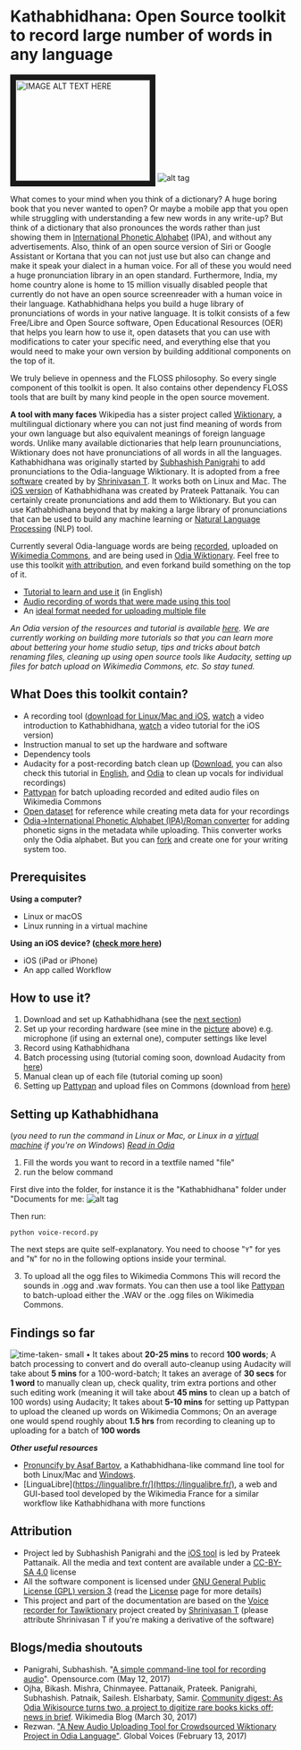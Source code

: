 Kathabhidhana: Open Source toolkit to record large number of words in any language
===================================
<a href="http://www.youtube.com/watch?feature=player_embedded&v=UGMxwPtqDJY
" target="_blank"><img src="http://img.youtube.com/vi/UGMxwPtqDJY/0.jpg" 
alt="IMAGE ALT TEXT HERE" width="240" height="180" border="10" /></a>  ![alt tag](https://upload.wikimedia.org/wikipedia/commons/thumb/7/7c/Home-studio_recording_setup_for_Kathabhidhana_%28wide%29.jpg/495px-Home-studio_recording_setup_for_Kathabhidhana_%28wide%29.jpg)

What comes to your mind when you think of a dictionary? A huge boring book that you never wanted to open? Or maybe a mobile app that you open while struggling with understanding a few new words in any write-up? But think of a dictionary that also pronounces the words rather than just showing them in [International Phonetic Alphabet](https://en.wikipedia.org/wiki/International_Phonetic_Alphabet) (IPA), and without any advertisements. Also, think of an open source version of Siri or Google Assistant or Kortana that you can not just use but also can change and make it speak your dialect in a human voice. For all of these you would need a huge pronunciation library in an open standard. Furthermore, India, my home country alone is home to 15 million visually disabled people that currently do not have an open source screenreader with a human voice in their language. Kathabhidhana helps you build a huge library of pronunciations of words in your native language. It is tolkit consists of a few Free/Libre and Open Source software, Open Educational Resources (OER) that helps you learn how to use it, open datasets that you can use with modifications to cater your specific need, and everything else that you would need to make your own version by building additional components on the top of it.

We truly believe in openness and the FLOSS philosophy. So every single component of this toolkit is open. It also contains other dependency FLOSS tools that are built by many kind people in the open source movement.

**A tool with many faces**
Wikipedia has a sister project called [Wiktionary](https://wiktionary.org), a multilingual dictionary where you can not just find meaning of words from your own language but also equivalent meanings of foreign language words. Unlike many available dictionaries that help learn proununciations, Wiktionary does not have pronunciations of all words in all the languages. Kathabhidhana was originally started by [Subhashish Panigrahi](http://meta.wikimedia.org/wiki/User:Psubhashish/) to add pronunciations to the Odia-language Wiktionary. It is adopted from a free [software](https://github.com/tshrinivasan/voice-recorder-for-tawictionary) created by by [Shrinivasan T](https://github.com/tshrinivasan). It works both on Linux and Mac. The [iOS version](https://github.com/OdiaWikimedia/Kathabhidhana/tree/master/Kathabhidhana%20for%20iOS) of Kathabhidhana was created by Prateek Pattanaik. You can certainly create pronunciations and add them to Wiktionary. But you can use Kathabhidhana beyond that by making a large library of pronunciations that can be used to build any machine learning or [Natural Language Processing](http://en.wikipedia.org/wiki/Natural_Language_Processing) (NLP) tool.

Currently several Odia-language words are being [recorded](https://commons.wikimedia.org/wiki/Category:Odia_pronunciation), uploaded on [Wikimedia Commons](https://commons.wikimedia.org), and are being used in [Odia Wiktionary](https://or.wiktionary.org). Feel free to use this toolkit [with attribution](https://github.com/OdiaWikimedia/Kathabhidhana/blob/master/README.md#attribution), and even forkand build something on the top of it. 

* [Tutorial to learn and use it](http://www.youtube.com/watch?v=zd4KNbNX4_Y) (in English)
* [Audio recording of words that were made using this tool](https://commons.wikimedia.org/wiki/Category:Audio_files_created_using_Kathabhidhana)
* An [ideal format needed for uploading multiple file](https://docs.google.com/spreadsheets/d/1Vh08Dd6V743Q58ceCnNLc9BASaZQMAsGu1BOaa_dMQQ/edit?usp=sharing)

<i>An Odia version of the resources and tutorial is available [here](https://or.wiktionary.org/s/ppq). We are currently working on building more tutorials so that you can learn more about bettering your home studio setup, tips and tricks about batch renaming files, cleaning up using open source tools like Audacity, setting up files for batch upload on Wikimedia Commons, etc. So stay tuned.</i>

## What Does this toolkit contain?
* A recording tool ([download for Linux/Mac and iOS](https://github.com/OdiaWikimedia/Kathabhidhana/archive/master.zip), [watch](https://www.youtube.com/watch?v=UGMxwPtqDJY) a video introduction to Kathabhidhana, [watch](https://www.youtube.com/watch?v=F-rmyZqKzrE&feature=youtu.be) a video tutorial for the iOS version)
* Instruction manual to set up the hardware and software
* Dependency tools
 * Audacity for a post-recording batch clean up ([Download](http://www.audacityteam.org/download/), you can also check this tutorial in [English](https://www.youtube.com/watch?v=BPiYzFcRFMY), and [Odia](https://www.youtube.com/watch?v=-xnTmHvGC2Y) to clean up vocals for individual recordings)
  * [Pattypan](https://github.com/yarl/pattypan) for batch uploading recorded and edited audio files on Wikimedia Commons
* [Open dataset](https://docs.google.com/spreadsheets/d/1Vh08Dd6V743Q58ceCnNLc9BASaZQMAsGu1BOaa_dMQQ/edit#gid=1898670638) for reference while creating meta data for your recordings
* [Odia→International Phonetic Alphabet (IPA)/Roman converter](https://or.wikipedia.org/s/14jk) for adding phonetic signs in the metadata while uploading. Thiis converter works only the Odia alphabet. But you can [fork](https://github.com/OdiaWikimedia/Converter#international-phonetic-alphabet-ipa-and-romanlatin-converter) and create one for your writing system too.

Prerequisites
--------------
<b>Using a computer?</b>
* Linux or macOS
* Linux running in a virtual machine

<b>Using an iOS device? ([check more here](https://github.com/pattaprateek/Kathabhidhana/tree/master/Kathabhidhana%20for%20iOS))</b>
* iOS (iPad or iPhone)
* An app called Workflow

How to use it?
--------------
1. Download and set up Kathabhidhana (see the [next section](#setting-up-kathabhidhana))
2. Set up your recording hardware (see mine in the [picture](https://commons.wikimedia.org/wiki/File:Home-studio_recording_setup_for_Kathabhidhana_(wide).jpg) above) e.g. microphone (if using an external one), computer settings like level
3. Record using Kathabhidhana
4. Batch processing using (tutorial coming soon, download Audacity from [here](http://www.audacityteam.org/download/))
5. Manual clean up of each file (tutorial coming up soon)
6. Setting up [Pattypan](https://github.com/yarl/pattypan/releases) and upload files on Commons (download from [here](https://github.com/yarl/pattypan/releases))

Setting up Kathabhidhana
--------------
(<i>you need to run the command in Linux or Mac, or Linux in a [virtual machine](https://en.wikipedia.org/wiki/Virtual_machine) if you're on Windows</i>)
[<i>Read in Odia</i>](https://goo.gl/hqXeG3)

1. Fill the words you want to record in a textfile named "file"
2. run the below command

First dive into the folder, for instance it is the "Kathabhidhana" folder under "Documents for me:
![alt tag](https://upload.wikimedia.org/wikipedia/commons/thumb/b/ba/Kathabhidhana_-_starting_the_tool.png/800px-Kathabhidhana_-_starting_the_tool.png)

Then run:
```
python voice-record.py
```

The next steps are quite self-explanatory. You need to choose "<code>Y</code>" for yes and "<code>N</code>" for no in the following options inside your terminal.

3. To upload all the ogg files to Wikimedia Commons
This will record the sounds in .ogg and .wav formats. You can then use a tool like [Pattypan](https://github.com/yarl/pattypan) to batch-upload either the .WAV or the .ogg files on Wikimedia Commons.

Findings so far
-----------
![time-taken- small](https://cloud.githubusercontent.com/assets/1258090/25761708/6ad2fd1a-31f9-11e7-8e67-8b68ee9485bc.gif) • It takes about **20-25 mins** to record **100 words**; A batch processing to convert and do overall auto-cleanup using Audacity will take about **5 mins** for a 100-word-batch; It takes an average of **30 secs** for **1 word** to manually clean up, check quality, trim extra portions and other such editing work (meaning it will take about **45 mins** to clean up a batch of 100 words) using Audacity; It takes about **5-10 mins** for setting up Pattypan to upload the cleaned up words on Wikimedia Commons; On an average one would spend roughly about **1.5 hrs** from recording to cleaning up to uploading for a batch of **100 words**


***Other useful resources***
* [Pronuncify by Asaf Bartov](https://github.com/abartov/pronuncify), a Kathabhidhana-like command line tool for both Linux/Mac and [Windows](https://github.com/abartov/pronuncify.net).
* [LinguaLibre](https://lingualibre.fr/](https://lingualibre.fr/), a web and GUI-based tool developed by the Wikimedia France for a similar workflow like Kathabhidhana with more functions

Attribution
-----------
* Project led by Subhashish Panigrahi and the [iOS tool](https://github.com/OdiaWikimedia/Kathabhidhana/tree/master/Kathabhidhana%20for%20iOS) is led by Prateek Pattanaik. All the media and text content are available under a [CC-BY-SA 4.0](https://creativecommons.org/licenses/by-sa/4.0/) license
* All the software component is licensed under [GNU General Public License (GPL) version 3](https://www.gnu.org/licenses/gpl.html) (read the [License](https://github.com/OdiaWikimedia/Kathabhidhana/blob/master/License.md) page for more details)
* This project and part of the documentation are based on the [Voice recorder for Tawiktionary](https://github.com/tshrinivasan/voice-recorder-for-tawictionary) project created by [Shrinivasan T](https://github.com/tshrinivasan) (please attribute Shrinivasan T if you're making a derivative of the software)

Blogs/media shoutouts
----------
* Panigrahi, Subhashish. "[A simple command-line tool for recording audio](https://opensource.com/article/17/5/simple-command-line-tool-recording-audio)". Opensource.com (May 12, 2017)
* Ojha, Bikash. Mishra, Chinmayee. Pattanaik, Prateek. Panigrahi, Subhashish. Patnaik, Sailesh. Elsharbaty, Samir. [Community digest: As Odia Wikisource turns two, a project to digitize rare books kicks off; news in brief](https://blog.wikimedia.org/2017/03/30/digest-odia-wikisource/). Wikimedia Blog (March 30, 2017)
* Rezwan. ["A New Audio Uploading Tool for Crowdsourced Wiktionary Project in Odia Language"](https://globalvoices.org/2017/02/12/a-new-audio-uploading-tool-for-crowdsourced-wiktionary-project-in-odia-language/). Global Voices (February 13, 2017)
